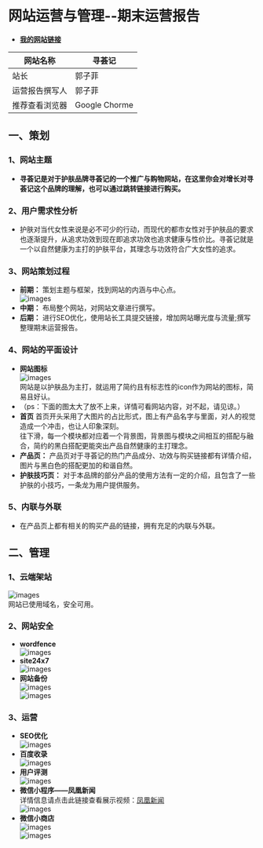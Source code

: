# 网站运营与管理--期末运营报告  
- **[我的网站链接](https://staceylll.xyz/)**  

网站名称 | 寻荟记
---|---
站长 |郭子菲
运营报告撰写人 |郭子菲
推荐查看浏览器 |Google Chorme  
## 一、策划  
### 1、网站主题  
- **寻荟记是对于护肤品牌寻荟记的一个推广与购物网站，在这里你会对增长对寻荟记这个品牌的理解，也可以通过跳转链接进行购买。** 

### 2、用户需求性分析  
- 护肤对当代女性来说是必不可少的行动，而现代的都市女性对于护肤品的要求也逐渐提升，从追求功效到现在即追求功效也追求健康与性价比。寻荟记就是一个以自然健康为主打的护肤平台，其理念与功效符合广大女性的追求。 

### 3、网站策划过程  
- **前期：** 策划主题与框架，找到网站的内涵与中心点。  
![images](https://gitee.com/guo_zi_fei/web_final_project/raw/master/images/Preliminary%20planning.png)
- **中期：** 布局整个网站，对网站文章进行撰写。  
- **后期：** 进行SEO优化，使用站长工具提交链接，增加网站曝光度与流量;撰写整理期末运营报告。  

### 4、网站的平面设计  
- **网站图标**  
![images](https://gitee.com/guo_zi_fei/web_final_project/raw/master/images/skin_care_products.png)  
网站是以护肤品为主打，就运用了简约且有标志性的icon作为网站的图标，简易且好认。  
- （ps：下面的图太大了放不上来，详情可看网站内容，对不起，请见谅。）
-   **首页** 首页开头采用了大图片的占比形式，图上有产品名字与里面，对人的视觉造成一个冲击，也让人印象深刻。  
往下滑，每一个模块都对应着一个背景图，背景图与模块之间相互的搭配与融合，简约的黑白搭配更能突出产品自然健康的主打理念。  
- **产品页：** 产品页对于寻荟记的热门产品成分、功效与购买链接都有详情介绍，图片与黑白色的搭配更加的和谐自然。  
- **护肤技巧页：** 对于本品牌的部分产品的使用方法有一定的介绍，且包含了一些护肤的小技巧，一条龙为用户提供服务。  

### 5、内联与外联  
- 在产品页上都有相关的购买产品的链接，拥有充足的内联与外联。  

## 二、管理  
### 1、云端架站  
![images](https://gitee.com/guo_zi_fei/web_final_project/raw/master/images/Cloud.png)  
网站已使用域名，安全可用。

### 2、网站安全  
- **wordfence**    
![images](https://gitee.com/guo_zi_fei/web_final_project/raw/master/images/worefence.png)  
- **site24x7**  
 ![images](https://gitee.com/guo_zi_fei/web_final_project/raw/master/images/Site24x7.png)  
- **网站备份**  
 ![images](https://gitee.com/guo_zi_fei/web_final_project/raw/master/images/backups.png)  
![images](https://gitee.com/guo_zi_fei/web_final_project/raw/master/images/backups02.png)  

### 3、运营  
- **SEO优化**   
![images](https://gitee.com/guo_zi_fei/web_final_project/raw/master/images/SEO.png)  
- **百度收录**   
![images](https://gitee.com/guo_zi_fei/web_final_project/raw/master/images/baidu.png)  
- **用户评测**   
![images](https://gitee.com/guo_zi_fei/web_final_project/raw/master/images/suggest.png)  
- **微信小程序——凤凰新闻**    
详情信息请点击此链接查看展示视频：[凤凰新闻](https://gitee.com/guo_zi_fei/web_final_project/blob/master/fh.mp4)    
![images](https://gitee.com/guo_zi_fei/web_final_project/raw/master/images/new.png)  
- **微信小商店**   
![images](https://gitee.com/guo_zi_fei/web_final_project/raw/master/images/shop01.jpg)  
![images](https://gitee.com/guo_zi_fei/web_final_project/raw/master/images/shop02.jpg)


